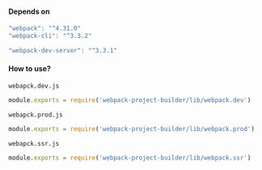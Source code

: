 #### Depends on  
```javascript
"webpack": "^4.31.0"  
"webpack-cli": "^3.3.2"    

"webpack-dev-server": "^3.3.1"
```

#### How to use?  
`webapck.dev.js`  
```javascript  
module.exports = require('webpack-project-builder/lib/webpack.dev')
```
`webapck.prod.js`  
```javascript  
module.exports = require('webpack-project-builder/lib/webpack.prod')
```
`webapck.ssr.js`  
```javascript  
module.exports = require('webpack-project-builder/lib/webpack.ssr')
```